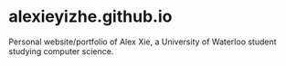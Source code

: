 # alexieyizhe.github.io
Personal website/portfolio of Alex Xie, a University of Waterloo student studying computer science.
